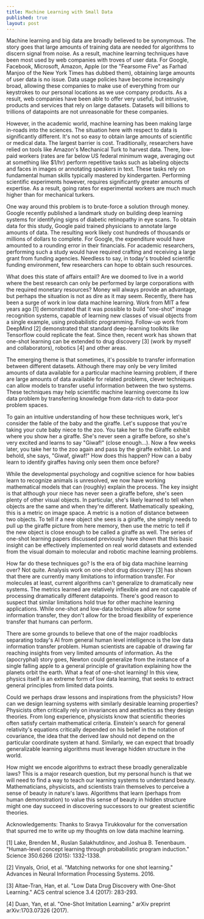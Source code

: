 ```yaml
---
title: Machine Learning with Small Data
published: true
layout: post
---
```


Machine learning and big data are broadly believed to be synonymous. The story goes that large amounts of training data are needed for algorithms to discern signal from noise. As a result, machine learning techniques have been most used by web companies with troves of user data. For Google, Facebook, Microsoft, Amazon, Apple (or the "Fearsome Five" as Farhad Manjoo of the New York Times has dubbed them), obtaining large amounts of user data is no issue. Data usage policies have become increasingly broad, allowing these companies to make use of everything from our keystrokes to our personal locations as we use company products. As a result, web companies have been able to offer very useful, but intrusive, products and services that rely on large datasets. Datasets will billions to trillions of datapoints are not unreasonable for these companies.

However, in the academic world, machine learning has been making large in-roads into the sciences. The situation here with respect to data is significantly different. It's not so easy to obtain large amounts of scientific or medical data. The largest barrier is cost. Traditionally, researchers have relied on tools like Amazon's Mechanical Turk to harvest data. There, low-paid workers (rates are far below US federal minimum wage, averaging out at something like $1/hr) perform repetitive tasks such as labeling objects and faces in images or annotating speakers in text. These tasks rely on fundamental human skills typically mastered by kindergarten. Performing scientific experiments however, requires significantly greater amounts of expertise. As a result, going rates for experimental workers are much much higher than for mechanical turkers.

One way around this problem is to brute-force a solution through money. Google recently published a landmark study on building deep learning systems for identifying signs of diabetic retinopathy in eye scans. To obtain data for this study, Google paid trained physicians to annotate large amounts of data. The resulting work likely cost hundreds of thousands or millions of dollars to complete. For Google, the expenditure would have amounted to a rounding error in their financials. For academic researchers, performing such a study would have required crafting and receiving a large grant from funding agencies. Needless to say, in today's troubled scientific funding environment, few researchers can hope to obtain such resources.

What does this state of affairs entail? Are we doomed to live in a world where the best research can only be performed by large corporations with the required monetary resources? Money will always provide an advantage, but perhaps the situation is not as dire as it may seem. Recently, there has been a surge of work in low data machine learning. Work from MIT a few years ago [1] demonstrated that it was possible to build "one-shot" image recognition systems, capable of learning new classes of visual objects from a single example, using probabilistic programming. Follow-up work from DeepMind [2] demonstrated that standard deep-learning toolkits like Tensorflow could replicate the feat. Since then, recent work has shown that one-shot learning can be extended to drug discovery [3] (work by myself and collaborators), robotics [4] and other areas.

The emerging theme is that sometimes, it's possible to transfer information between different datasets. Although there may only be very limited amounts of data available for a particular machine learning problem, if there are large amounts of data available for related problems, clever techniques can allow models to transfer useful information between the two systems. These techniques may help scientific machine learning overcome its low data problem by transferring knowledge from data-rich to data-poor problem spaces.

To gain an intuitive understanding of how these techniques work, let's consider the fable of the baby and the giraffe. Let's suppose that you're taking your cute baby niece to the zoo. You take her to the Giraffe exhibit where you show her a giraffe. She's never seen a giraffe before, so she's very excited and learns to say "Giwaf!" (close enough...). Now a few weeks later, you take her to the zoo again and pass by the giraffe exhibit. Lo and behold, she says, "Giwaf, giwaf!" How does this happen? How can a baby learn to identify giraffes having only seen them once before?

While the developmental psychology and cognitive science for how babies learn to recognize animals is unresolved, we now have working mathematical models that can (roughly) explain the process. The key insight is that although your niece has never seen a giraffe before, she's seen plenty of other visual objects. In particular, she's likely learned to tell when objects are the same and when they're different. Mathematically speaking, this is a metric on image space. A metric is a notion of distance between two objects. To tell if a new object she sees is a giraffe, she simply needs to pull up the giraffe picture from here memory, then use the metric to tell if the new object is close enough to be called a giraffe as well. The series of one-shot learning papers discussed previously have shown that this basic insight can be effectively implemented on real world datasets and extended from the visual domain to molecular and robotic machine learning problems.

How far do these techniques go? Is the era of big data machine learning over? Not quite. Analysis work on one-shot drug discovery [3] has shown that there are currently many limitations to information transfer. For molecules at least, current algorithms can't generalize to dramatically new systems. The metrics learned are relatively inflexible and are not capable of processing dramatically different datapoints. There's good reason to suspect that similar limitations hold true for other machine learning applications. While one-shot and low-data techniques allow for some information transfer, they don't allow for the broad flexibility of experience transfer that humans can perform.

There are some grounds to believe that one of the major roadblocks separating today's AI from general human level intelligence is the low data information transfer problem. Human scientists are capable of drawing far reaching insights from very limited amounts of information. As the (apocryphal) story goes, Newton could generalize from the instance of a single falling apple to a general principle of gravitation explaining how the planets orbit the earth. What a feat of one-shot learning! In this view, physics itself is an extreme form of low data learning, that seeks to extract general principles from limited data points.

Could we perhaps draw lessons and inspirations from the physicists? How can we design learning systems with similarly desirable learning properties? Physicists often critically rely on invariances and aesthetics as they design theories. From long experience, physicists know that scientific theories often satisfy certain mathematical criteria. Einstein's search for general relativity's equations critically depended on his belief in the notation of covariance, the idea that the derived law should not depend on the particular coordinate system at hand. Similarly, we can expect that broadly generalizable learning algorithms must leverage hidden structure in the world.

How might we encode algorithms to extract these broadly generalizable laws? This is a major research question, but my personal hunch is that we will need to find a way to teach our learning systems to understand beauty. Mathematicians, physicists, and scientists train themselves to perceive a sense of beauty in nature's laws. Algorithms that learn (perhaps from human demonstration) to value this sense of beauty in hidden structure might one day succeed in discovering successors to our greatest scientific theories.

Acknowledgements: Thanks to Sravya Tirukkovalur for the conversation that spurred me to write up my thoughts on low data machine learning.

[1] Lake, Brenden M., Ruslan Salakhutdinov, and Joshua B. Tenenbaum. "Human-level concept learning through probabilistic program induction." Science 350.6266 (2015): 1332-1338.

[2] Vinyals, Oriol, et al. "Matching networks for one shot learning." Advances in Neural Information Processing Systems. 2016.

[3] Altae-Tran, Han, et al. "Low Data Drug Discovery with One-Shot Learning." ACS central science 3.4 (2017): 283-293.

[4] Duan, Yan, et al. "One-Shot Imitation Learning." arXiv preprint arXiv:1703.07326 (2017).
